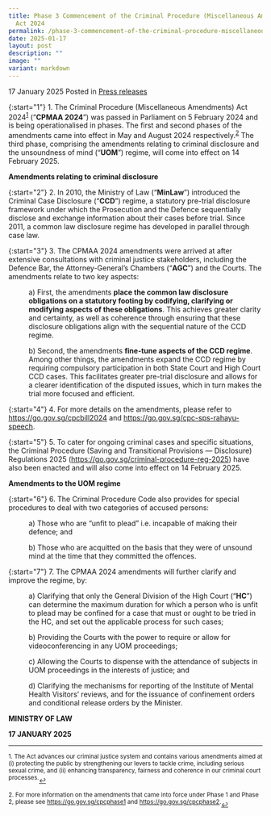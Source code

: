 ```yaml
---
title: Phase 3 Commencement of the Criminal Procedure (Miscellaneous Amendments)
  Act 2024
permalink: /phase-3-commencement-of-the-criminal-procedure-miscellaneous-amendments-act-2024/
date: 2025-01-17
layout: post
description: ""
image: ""
variant: markdown
---
```

17 January 2025 Posted in [Press releases](/news/press-releases)

{:start="1"}
1.&nbsp;The Criminal Procedure (Miscellaneous Amendments) Act 2024<sup><a href="#fn1" id="ref1">1</a></sup> (“<b>CPMAA 2024</b>”) was passed in Parliament on 5 February 2024 and is being operationalised in phases. The first and second phases of the amendments came into effect in May and August 2024 respectively.<sup><a href="#fn2" id="ref2">2</a></sup>  The third phase, comprising the amendments relating to criminal disclosure and the unsoundness of mind (“<b>UOM</b>”) regime, will come into effect on 14 February 2025.

<b>Amendments relating to criminal disclosure</b>

{:start="2"}
2.&nbsp;In 2010, the Ministry of Law (“<b>MinLaw</b>”) introduced the Criminal Case Disclosure (“<b>CCD</b>”) regime, a statutory pre-trial disclosure framework under which the Prosecution and the Defence sequentially disclose and exchange information about their cases before trial. Since 2011, a common law disclosure regime has developed in parallel through case law.

{:start="3"}
3.&nbsp;The CPMAA 2024 amendments were arrived at after extensive consultations with criminal justice stakeholders, including the Defence Bar, the Attorney-General’s Chambers (“<b>AGC</b>”) and the Courts. The amendments relate to two key aspects:

<p style="margin-left: 40px">a) First, the amendments <b>place the common law disclosure obligations on a statutory footing by codifying, clarifying or modifying aspects of these obligations</b>. This achieves greater clarity and certainty, as well as coherence through ensuring that these disclosure obligations align with the sequential nature of the CCD regime.</p>

<p style="margin-left: 40px">b) Second, the amendments <b>fine-tune aspects of the CCD regime</b>. Among other things, the amendments expand the CCD regime by requiring compulsory participation in both State Court and High Court CCD cases. This facilitates greater pre-trial disclosure and allows for a clearer identification of the disputed issues, which in turn makes the trial more focused and efficient.</p>

{:start="4"}
4.&nbsp;For more details on the amendments, please refer to <a href="https://go.gov.sg/cpcbill2024">https://go.gov.sg/cpcbill2024</a> and <a href="https://go.gov.sg/cpc-sps-rahayu-speech">https://go.gov.sg/cpc-sps-rahayu-speech</a>.

{:start="5"}
5.&nbsp;To cater for ongoing criminal cases and specific situations, the Criminal Procedure (Saving and Transitional Provisions — Disclosure) Regulations 2025 (<a href="https://go.gov.sg/criminal-procedure-reg-2025">https://go.gov.sg/criminal-procedure-reg-2025</a>) have also been enacted and will also come into effect on 14 February 2025.

<b>Amendments to the UOM regime</b>

{:start="6"}
6.&nbsp;The Criminal Procedure Code also provides for special procedures to deal with two categories of accused persons:

<p style="margin-left: 40px">a) Those who are “unfit to plead” i.e. incapable of making their defence; and</p>

<p style="margin-left: 40px">b) Those who are acquitted on the basis that they were of unsound mind at the time that they committed the offences.</p>

{:start="7"}
7.&nbsp;The CPMAA 2024 amendments will further clarify and improve the regime, by:

<p style="margin-left: 40px">a) Clarifying that only the General Division of the High Court (“<b>HC</b>”) can determine the maximum duration for which a person who is unfit to plead may be confined for a case that must or ought to be tried in the HC, and set out the applicable process for such cases;</p>

<p style="margin-left: 40px">b) Providing the Courts with the power to require or allow for videoconferencing in any UOM proceedings;</p>

<p style="margin-left: 40px">c) Allowing the Courts to dispense with the attendance of subjects in UOM proceedings in the interests of justice; and</p>

<p style="margin-left: 40px">d) Clarifying the mechanisms for reporting of the Institute of Mental Health Visitors’ reviews, and for the issuance of confinement orders and conditional release orders by the Minister.</p>

<b>MINISTRY OF LAW</b>
<p><b>17 JANUARY 2025</b>

***

</p><p><sup id="fn1">1.&nbsp;The Act advances our criminal justice system and contains various amendments aimed at (i) protecting the public by strengthening our levers to tackle crime, including serious sexual crime, and (ii) enhancing transparency, fairness and coherence in our criminal court processes.</sup><a href="#ref1" title="Jump back to footnote 1 in the text." style="font-size: 12px">↩</a></p>

<p><sup id="fn2">2.&nbsp;For more information on the amendments that came into force under Phase 1 and Phase 2, please see <a href="https://go.gov.sg/cpcphase1">https://go.gov.sg/cpcphase1</a> and <a href="https://go.gov.sg/cpcphase2">https://go.gov.sg/cpcphase2</a>.</sup><a href="#ref2" title="Jump back to footnote 2 in the text." style="font-size: 12px">↩</a></p>